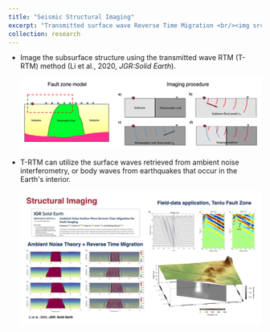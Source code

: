 ```yaml
---
title: "Seismic Structural Imaging"
excerpt: "Transmitted surface wave Reverse Time Migration <br/><img src='/assets/research/Structural_Imaging.png'>"
collection: research
---
```


 * Image the subsurface structure using the transmitted wave RTM (T-RTM) method (Li et al., 2020, *JGR:Solid Earth*). 

   ![image](/assets/research/Imaging_method.png)

   

 * T-RTM can utilize the surface waves retrieved from ambient noise interferometry, or body waves from earthquakes that occur in the Earth's interior.

   ![image](/assets/research/Imaging_result.png)



